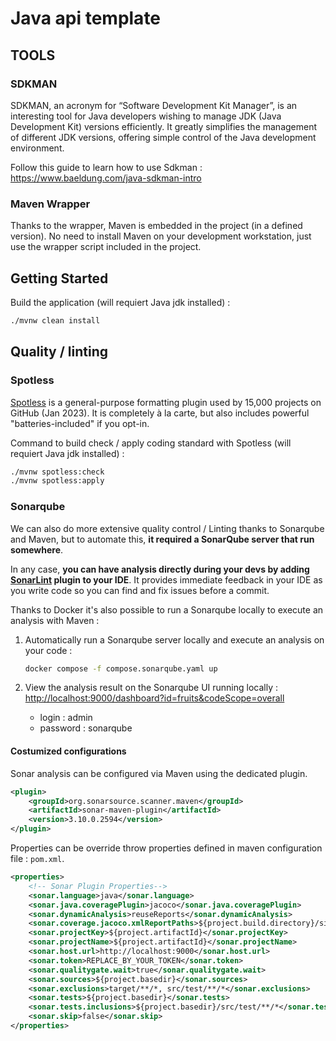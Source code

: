 # Java api template

## TOOLS

### SDKMAN

SDKMAN, an acronym for “Software Development Kit Manager”, is an interesting tool for Java developers wishing to manage JDK (Java Development Kit) versions efficiently. It greatly simplifies the management of different JDK versions, offering simple control of the Java development environment.

Follow this guide to learn how to use Sdkman : <https://www.baeldung.com/java-sdkman-intro>

### Maven Wrapper

Thanks to the wrapper, Maven is embedded in the project (in a defined version). No need to install Maven on your development workstation, just use the wrapper script included in the project.

## Getting Started

Build the application (will requiert Java jdk installed) :

```bash
./mvnw clean install
```

## Quality / linting

### Spotless

[Spotless](https://github.com/diffplug/spotless/) is a general-purpose formatting plugin used by 15,000 projects on GitHub (Jan 2023). It is completely à la carte, but also includes powerful "batteries-included" if you opt-in.

Command to build check / apply coding standard with Spotless (will requiert Java jdk installed) :

```bash
./mvnw spotless:check
./mvnw spotless:apply
```

### Sonarqube

We can also do more extensive quality control / Linting thanks to Sonarqube and Maven, but to automate this, **it required a SonarQube server that run somewhere**.

In any case, **you can have analysis directly during your devs by adding [SonarLint](https://docs.sonarsource.com/sonarlint/vs-code/) plugin to your IDE**. It provides immediate feedback in your IDE as you write code so you can find and fix issues before a commit.

Thanks to Docker it's also possible to run a Sonarqube locally to execute an analysis with Maven :

1. Automatically run a Sonarqube server locally and execute an analysis on your code :

    ```bash
    docker compose -f compose.sonarqube.yaml up
    ```

2. View the analysis result on the Sonarqube UI running locally : <http://localhost:9000/dashboard?id=fruits&codeScope=overall>

   - login : admin
   - password : sonarqube

#### Costumized configurations

Sonar analysis can be configured via Maven using the dedicated plugin.

```xml
<plugin>
    <groupId>org.sonarsource.scanner.maven</groupId>
    <artifactId>sonar-maven-plugin</artifactId>
    <version>3.10.0.2594</version>
</plugin>
```

Properties can be override throw properties defined in maven configuration file : `pom.xml`.

```xml
<properties>
    <!-- Sonar Plugin Properties-->
    <sonar.language>java</sonar.language>
    <sonar.java.coveragePlugin>jacoco</sonar.java.coveragePlugin>
    <sonar.dynamicAnalysis>reuseReports</sonar.dynamicAnalysis>
    <sonar.coverage.jacoco.xmlReportPaths>${project.build.directory}/site/jacoco/jacoco.xml</sonar.coverage.jacoco.xmlReportPaths>
    <sonar.projectKey>${project.artifactId}</sonar.projectKey>
    <sonar.projectName>${project.artifactId}</sonar.projectName>
    <sonar.host.url>http://localhost:9000</sonar.host.url>
    <sonar.token>REPLACE_BY_YOUR_TOKEN</sonar.token>
    <sonar.qualitygate.wait>true</sonar.qualitygate.wait>
    <sonar.sources>${project.basedir}</sonar.sources>
    <sonar.exclusions>target/**/*, src/test/**/*</sonar.exclusions>
    <sonar.tests>${project.basedir}</sonar.tests>
    <sonar.tests.inclusions>${project.basedir}/src/test/**/*</sonar.tests.inclusions>
    <sonar.skip>false</sonar.skip>
</properties>
```
